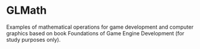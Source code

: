 # GLMath
Examples of mathematical operations for game development and computer graphics based on book Foundations of Game Engine Development (for study purposes only).

